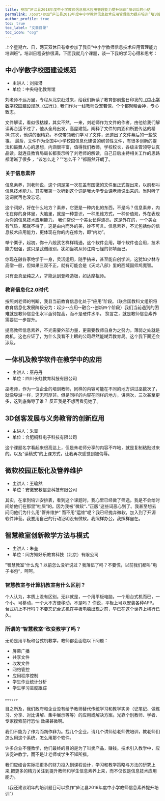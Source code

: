 ```yaml
---
title: 参加“庐江县2018年度中小学教师信息技术应用管理能力提升培训”培训后的小结
permalink: /post/参加“庐江县2018年度中小学教师信息技术应用管理能力提升培训”培训后的小结
author_profile: true
toc: true
toc_label: "文章目录"
toc_icon: "cog"
---
```


上个星期六、日，两天双休日有幸参加了我县“中小学教师信息技术应用管理能力培训班”。培训日程安排很满，下面我就几个课题，谈一下我的学习心得和思考：

## 中小学数字校园建设规范
- 主讲人：刘雍潜
- 单位：中央电化教育馆

刘老师不远万里，专程从北京赶过来，给我们解读了教育部前些日印发的[《中小学数字校园建设规范（试行）》](http://www.moe.gov.cn/srcsite/A16/s3342/201805/t20180502_334759.html)
我们作为一线教师受宠若惊，个个都聚精会神，专心致志。

文件解读，看似很枯燥，其实不然。一来，刘老师作为文件的作者，由他给我们解读再合适不过了，他从全局出发，高屋建瓴，阐释了文件的内涵和所要传达的精神;其次，他讲的很精彩。不仅带领我们学习了文件，还道出了文件幕后的一些故事。
最后，文件作为全国中小学校园信息化建设的纲领性文件，有很多创新的提法和鼓舞人心的思想，内涵很丰富，值得我们教师，学校校长，各级主管领导认真品读。就连县教育局局长都表示听了刘老师的解读，自己日后主持相关工作的思路都清晰了很多
，“该怎么走？”“怎么干？”都豁然开朗了。

### 关于信息素养
信息素养，刘老师说，这个词是第一次在盖有国徽的文件里正式提出来，以前都叫信息技术能力。其实我第一次听到这个词是我大学专业课老师说出来的。当时听了这词就再也没忘记。

这个词好，好在什么地方？素养，它更是一种内化的东西，不是吗？信息素养，内化在你的身体里，大脑里，就是一种意识，一种思维方式，一种价值观，外在表现为你的信息技术应用能力。
我们常说一个美女长得漂亮，这是外在的，一个美女有气质，那就不得了，这是由内而外的美，妙不可言。信息素养，不光包括你的信息技术应用能力，更体现在你的内在修为，即“内功”。

举个栗子，起初，你十八般武艺样样精通，这个软件会用，哪个软件也会用，技术能力很强，这只是武僧级别，犹如当初从师江南七怪的郭靖而已。

你现在融各家绝学于一身，灵活运用，随手拈来，甚至能自创学派，这犹如少林寺高僧一般，但如果三观不正，就有可能会是《天龙八部》里的西域国师鸠魔智。

只有至真至纯之人，才能达到登峰造极，如达摩祖师。

### 教育信息化2.0时代
按照刘老师的判断，我县当前教育信息化处于“应用”阶段。（联合国教科文组织将教育信息化发展阶段分为：起步--应用--融合--创新四个阶段）我们当前遇到的困难就是教师信息化水平亟待提高，而不是硬件水平。
换言之，就是教师信息素养需要进一步提升。

提高教师信息素养，不光需要外部力量，更需要教师自身为之努力。薄弱之处就是商机。这也应证了，为什么我看不上眼的公司尽然能糊弄教育局。这个我下面还会涉及。

## 一体机及教学软件在教学中的应用
- 主讲人：巫丹丹
- 单位：四川长虹教育科技有限公司

巫老师，作为一位企业的培训教师，同样的内容可能在不同的地方讲过巫数次了，就像导游一样，这无可厚非。但是同样的内容在同样的地方，讲两次，三次甚至更多，这到底侮辱了谁？
反正我是不想再看见她了。

## 3D创客发展与义务教育的创新应用
- 主讲人：朱昱
- 单位：合肥桐科电子科技有限公司

这个课题名字看起来很高达上，但是朱老师分享的内容不咋地，就是复制粘贴过来的。以及“读稿式”的上课方式，让我再次感觉到被侮辱。

## 微软校园正版化及管养维护
- 主讲人：王瑜然
- 单位：安徽安教信息科技有限公司

其实，在拿到培训安排表，看到这个课题时，我心里已经做了筛选。我是不会给时间给他们在那里”吐屎“的。因为我被”微软“、”正版“这些词恶心到了。我甚至想去问问他们为什么用”管养维护“
而不用”运维“呢？我已经抛弃微软，加入到了开源软件阵营。我要用自己的行动证明没有微软，我照样办公，我照样自在。

## 智慧教室创新教学方法与模式
- 主讲人：朱奎
- 单位：同方知好乐教育科技（北京）有限公司

”智慧教室“什么鬼？以前怎么没听说过？我落伍了吗？不要慌，以前我们都叫”电子书包“，呵呵。

### 智慧教室与计算机教室有什么区别？

个人认为，本质上没有区别。无非就是，一个用平板电脑，一个用台式机而已，一个小，可移动，一个大不方便移动，不是吗？
你说，平板上可以安装各种APP。台式机上不行吗？不要忘记台式机在平板电脑出现之前，早已在这个世界上横行已久。

### 所谓的”智慧教室“改变教学了吗？

无论是用平板和台式机教学，教师都会面临以下问题：
- 屏幕广播
- 共享文件
- 收发文件
- 网络管控
- 应用程序控制
- 学生作业统计分析
- 学生学习进度跟踪

。。。。。。

目之所及，我们政府和企业没有给予教师替代传统学习和教学实务（记笔记、做练习、分享、对比讲解、集中展示等等）的应用或解决方案。光靠个别教师、学者、专家摸索前行恐怕
效果甚微啊。

我们不能为了作为而胡作非为。找几个企业，请几个讲师给老师做培训，教老师们怎么用这个系统，怎么用那个软件。

许多企业不懂教学，他们最终的目的是为了叫卖产品，赚钱。技术引入教学中，应该促进教学，而不是让老师或学生不知所措。

我们应结合实际把更多的财力投入到课程设计，学习和教学策略与方法的研究上来,把更多的精力关注到提升教师和学生信息素养上来，而不仅仅是信息技术应用能力。

（我还建议明年的培训题目可以换作”庐江县2019年度中小学教师信息素养提升培训“）

